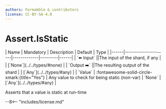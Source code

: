 ```yaml
---
authors: Formabble & contributors
license: CC-BY-SA-4.0
---
```



# Assert.IsStatic

<div class="sh-parameters" markdown="1">
| Name | Mandatory | Description | Default | Type |
|------|---------------------|-------------|---------|------|
| `⬅️ Input` ||The input of the shard, if any | | [`None`](../../types/#none) |
| `Output ➡️` ||The resulting output of the shard | | [`Any`](../../types/#any) |
| `Value` | :fontawesome-solid-circle-xmark:{title="Yes"}  | Any value to check for being static (non-var) | `None` | [`Any`](../../types/#any) |

</div>

Asserts that a value is static at run-time

--8<-- "includes/license.md"

